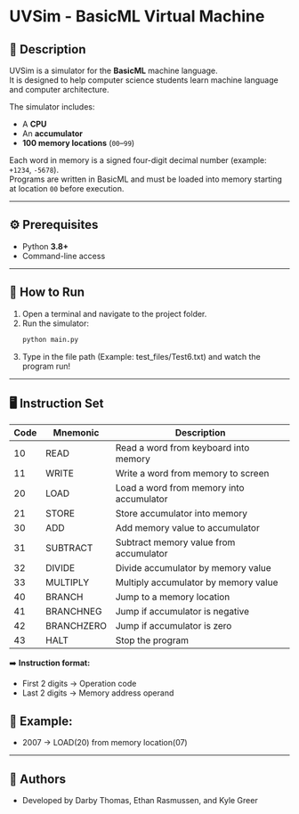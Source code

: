 # UVSim - BasicML Virtual Machine

## 📖 Description
UVSim is a simulator for the **BasicML** machine language.  
It is designed to help computer science students learn machine language and computer architecture.  

The simulator includes:
- A **CPU**
- An **accumulator**
- **100 memory locations** (`00`–`99`)

Each word in memory is a signed four-digit decimal number (example: `+1234`, `-5678`).  
Programs are written in BasicML and must be loaded into memory starting at location `00` before execution.

---

## ⚙️ Prerequisites
- Python **3.8+**
- Command-line access

---

## 🚀 How to Run
1. Open a terminal and navigate to the project folder.  
2. Run the simulator:  
   ```bash
   python main.py
3. Type in the file path (Example: test_files/Test6.txt) and watch the program run!

---

## 🖥 Instruction Set

| Code | Mnemonic    | Description |
|------|-------------|-------------|
| 10   | READ        | Read a word from keyboard into memory |
| 11   | WRITE       | Write a word from memory to screen |
| 20   | LOAD        | Load a word from memory into accumulator |
| 21   | STORE       | Store accumulator into memory |
| 30   | ADD         | Add memory value to accumulator |
| 31   | SUBTRACT    | Subtract memory value from accumulator |
| 32   | DIVIDE      | Divide accumulator by memory value |
| 33   | MULTIPLY    | Multiply accumulator by memory value |
| 40   | BRANCH      | Jump to a memory location |
| 41   | BRANCHNEG   | Jump if accumulator is negative |
| 42   | BRANCHZERO  | Jump if accumulator is zero |
| 43   | HALT        | Stop the program |

➡️ **Instruction format:**  
- First 2 digits → Operation code  
- Last 2 digits → Memory address operand

## 📝 Example:
- 2007 → LOAD(20) from memory location(07)

---

## 👤 Authors
- Developed by Darby Thomas, Ethan Rasmussen, and Kyle Greer